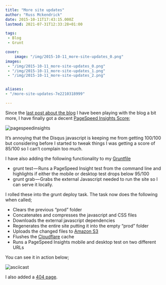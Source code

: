 ```yaml
---
title: "More site updates"
author: "Russ Mckendrick"
date: 2015-10-11T17:43:15.000Z
lastmod: 2021-07-31T12:33:28+01:00

tags:
 - Blog
 - Grunt

cover:
    image: "/img/2015-10-11_more-site-updates_0.png" 
images:
 - "/img/2015-10-11_more-site-updates_0.png"
 - "/img/2015-10-11_more-site-updates_1.png"
 - "/img/2015-10-11_more-site-updates_2.png"


aliases:
- "/more-site-updates-7e2210318999"

---
```


Since the [last post about the blog](/2015/09/29/web-site-update/) I have been playing with the blog a bit more, I have finally got a decent [PageSpeed Insights Score](https://developers.google.com/speed/pagespeed/insights/?url=https%3A%2F%2Fmedia-glass.es&tab=desktop);

![pagespeedinsights](/img/2015-10-11_more-site-updates_1.png)

It’s annoying that the Disqus javascript is keeping me from getting 100/100 but considering before I started to tweak things I was getting a score of 85/100 so I can’t complain too much.

I have also adding the following functionality to my [Gruntfile](https://github.com/russmckendrick/blog/blob/master/Gruntfile.js)

- grunt test — Runs a PageSpeed Insight test from the command line and highlights if either the mobile or desktop test drops below 95/100
- grunt grab — Grabs the external Javascript needed to run the site so I can serve it locally.

I rolled these into the grunt deploy task. The task now does the following when called;

- Clears the previous “prod” folder
- Concatenates and compresses the javascript and CSS files
- Downloads the external javascript dependencies
- Regenerates the entire site putting it into the empty “prod” folder
- Uploads the changed files to [Amazon S3](https://aws.amazon.com/s3/)
- Flushes the [Cloudflare](https://www.cloudflare.com) cache
- Runs a PageSpeed Insights mobile and desktop test on two different URLs

You can see it in action below;

![asciicast](/img/2015-10-11_more-site-updates_2.png)

I also added a [404 page](/404.html).
